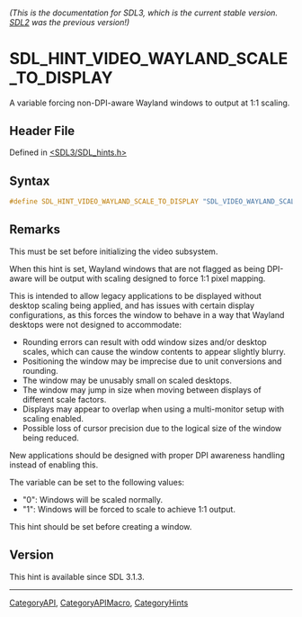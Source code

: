 ###### (This is the documentation for SDL3, which is the current stable version. [SDL2](https://wiki.libsdl.org/SDL2/) was the previous version!)
# SDL_HINT_VIDEO_WAYLAND_SCALE_TO_DISPLAY

A variable forcing non-DPI-aware Wayland windows to output at 1:1 scaling.

## Header File

Defined in [<SDL3/SDL_hints.h>](https://github.com/libsdl-org/SDL/blob/main/include/SDL3/SDL_hints.h)

## Syntax

```c
#define SDL_HINT_VIDEO_WAYLAND_SCALE_TO_DISPLAY "SDL_VIDEO_WAYLAND_SCALE_TO_DISPLAY"
```

## Remarks

This must be set before initializing the video subsystem.

When this hint is set, Wayland windows that are not flagged as being
DPI-aware will be output with scaling designed to force 1:1 pixel mapping.

This is intended to allow legacy applications to be displayed without
desktop scaling being applied, and has issues with certain display
configurations, as this forces the window to behave in a way that Wayland
desktops were not designed to accommodate:

- Rounding errors can result with odd window sizes and/or desktop scales,
  which can cause the window contents to appear slightly blurry.
- Positioning the window may be imprecise due to unit conversions and
  rounding.
- The window may be unusably small on scaled desktops.
- The window may jump in size when moving between displays of different
  scale factors.
- Displays may appear to overlap when using a multi-monitor setup with
  scaling enabled.
- Possible loss of cursor precision due to the logical size of the window
  being reduced.

New applications should be designed with proper DPI awareness handling
instead of enabling this.

The variable can be set to the following values:

- "0": Windows will be scaled normally.
- "1": Windows will be forced to scale to achieve 1:1 output.

This hint should be set before creating a window.

## Version

This hint is available since SDL 3.1.3.

----
[CategoryAPI](CategoryAPI), [CategoryAPIMacro](CategoryAPIMacro), [CategoryHints](CategoryHints)

